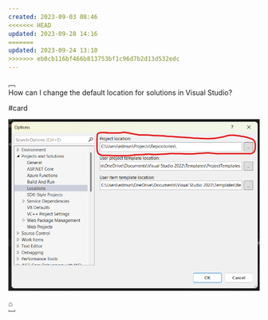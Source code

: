 ```yaml
---
created: 2023-09-03 08:46
<<<<<<< HEAD
updated: 2023-09-28 14:16
=======
updated: 2023-09-24 13:10
>>>>>>> eb0cb116bf466b813753bf1c96d7b2d13d532edc
---
```




﹇<br>
How can I change the default location for solutions in Visual Studio?

#card 

![500](assets/images/Pasted%20image%2020230924131220.png)

⌂
<br>﹈<br>

